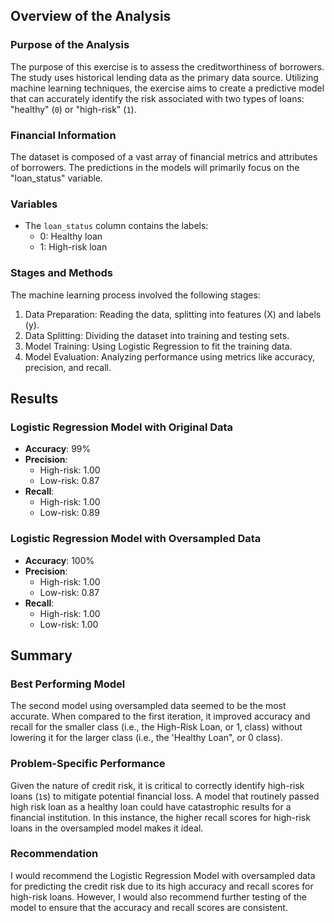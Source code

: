 

## Overview of the Analysis

### Purpose of the Analysis
The purpose of this exercise is to assess the creditworthiness of borrowers. The study uses historical lending data as the primary data source. Utilizing machine learning techniques, the exercise aims to create a predictive model that can accurately identify the risk associated with two types of loans: "healthy" (`0`) or "high-risk" (`1`).

### Financial Information
The dataset is composed of a vast array of financial metrics and attributes of borrowers. The predictions in the models will primarily focus on the "loan_status" variable.

### Variables
- The `loan_status` column contains the labels:
  - 0: Healthy loan
  - 1: High-risk loan

### Stages and Methods
The machine learning process involved the following stages:
1. Data Preparation: Reading the data, splitting into features (X) and labels (y).
2. Data Splitting: Dividing the dataset into training and testing sets.
3. Model Training: Using Logistic Regression to fit the training data.
4. Model Evaluation: Analyzing performance using metrics like accuracy, precision, and recall.

## Results

### Logistic Regression Model with Original Data
- **Accuracy**: 99%
- **Precision**: 
  - High-risk: 1.00
  - Low-risk: 0.87
- **Recall**: 
  - High-risk: 1.00
  - Low-risk: 0.89

### Logistic Regression Model with Oversampled Data
- **Accuracy**: 100%
- **Precision**: 
  - High-risk: 1.00
  - Low-risk: 0.87
- **Recall**: 
  - High-risk: 1.00
  - Low-risk: 1.00

## Summary

### Best Performing Model
The second model using oversampled data seemed to be the most accurate. When compared to the first iteration, it improved accuracy and recall for the smaller class (i.e., the High-Risk Loan, or 1, class) without lowering it for the larger class (i.e., the 'Healthy Loan", or 0 class). 

### Problem-Specific Performance
Given the nature of credit risk, it is critical to correctly identify high-risk loans (`1`s) to mitigate potential financial loss. A model that routinely passed high risk loan as a healthy loan could have catastrophic results for a financial institution. In this instance, the higher recall scores for high-risk loans in the oversampled model makes it ideal.
### Recommendation
I would recommend the Logistic Regression Model with oversampled data for predicting the credit risk due to its high accuracy and recall scores for high-risk loans. However, I would also recommend further testing of the model to ensure that the accuracy and recall scores are consistent.

